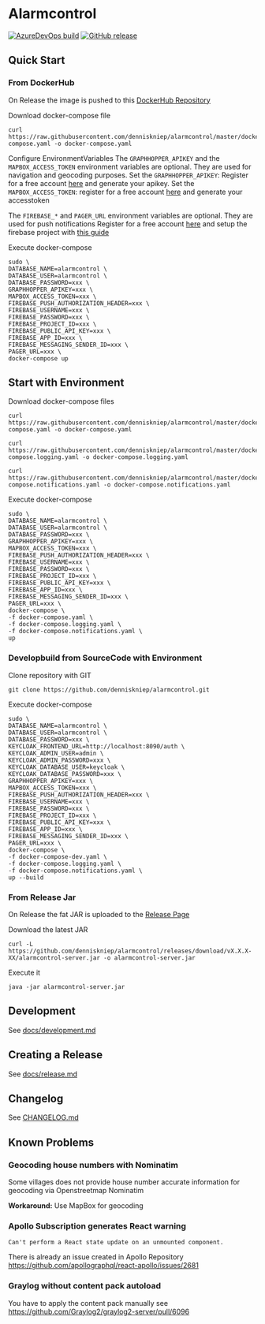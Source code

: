 # Alarmcontrol
[![AzureDevOps build](https://dev.azure.com/kniepdennis/Alarmcontrol/_apis/build/status/Alarmcontrol-CI?branchName=master)](https://dev.azure.com/kniepdennis/Alarmcontrol/_build?definitionId=3)
[![GitHub release](https://img.shields.io/github/release/denniskniep/alarmcontrol.svg)](https://github.com/denniskniep/alarmcontrol/releases)

## Quick Start

### From DockerHub
On Release the image is pushed to this [DockerHub Repository](https://hub.docker.com/r/denniskniep/alarmcontrol)

Download docker-compose file
```
curl https://raw.githubusercontent.com/denniskniep/alarmcontrol/master/docker-compose.yaml -o docker-compose.yaml
```

Configure EnvironmentVariables
The `GRAPHHOPPER_APIKEY` and the `MAPBOX_ACCESS_TOKEN` environment variables are optional. They are used for navigation and geocoding purposes.
Set the `GRAPHHOPPER_APIKEY`: Register for a free account [here](https://graphhopper.com/dashboard/#/register) and generate your apikey. 
Set the `MAPBOX_ACCESS_TOKEN`: register for a free account [here](https://www.mapbox.com/) and generate your accesstoken


The `FIREBASE_*` and `PAGER_URL` environment variables are optional. They are used for push notifications
Register for a free account [here](https://firebase.google.com/) and setup the firebase project with [this guide](firebase_setup.md)


Execute docker-compose
```
sudo \
DATABASE_NAME=alarmcontrol \
DATABASE_USER=alarmcontrol \
DATABASE_PASSWORD=xxx \
GRAPHHOPPER_APIKEY=xxx \
MAPBOX_ACCESS_TOKEN=xxx \
FIREBASE_PUSH_AUTHORIZATION_HEADER=xxx \
FIREBASE_USERNAME=xxx \
FIREBASE_PASSWORD=xxx \
FIREBASE_PROJECT_ID=xxx \
FIREBASE_PUBLIC_API_KEY=xxx \
FIREBASE_APP_ID=xxx \
FIREBASE_MESSAGING_SENDER_ID=xxx \
PAGER_URL=xxx \
docker-compose up
```

## Start with Environment

Download docker-compose files
```
curl https://raw.githubusercontent.com/denniskniep/alarmcontrol/master/docker-compose.yaml -o docker-compose.yaml
```

```
curl https://raw.githubusercontent.com/denniskniep/alarmcontrol/master/docker-compose.logging.yaml -o docker-compose.logging.yaml
```

```
curl https://raw.githubusercontent.com/denniskniep/alarmcontrol/master/docker-compose.notifications.yaml -o docker-compose.notifications.yaml
```

Execute docker-compose
```
sudo \
DATABASE_NAME=alarmcontrol \
DATABASE_USER=alarmcontrol \
DATABASE_PASSWORD=xxx \
GRAPHHOPPER_APIKEY=xxx \
MAPBOX_ACCESS_TOKEN=xxx \
FIREBASE_PUSH_AUTHORIZATION_HEADER=xxx \
FIREBASE_USERNAME=xxx \
FIREBASE_PASSWORD=xxx \
FIREBASE_PROJECT_ID=xxx \
FIREBASE_PUBLIC_API_KEY=xxx \
FIREBASE_APP_ID=xxx \
FIREBASE_MESSAGING_SENDER_ID=xxx \
PAGER_URL=xxx \
docker-compose \
-f docker-compose.yaml \
-f docker-compose.logging.yaml \
-f docker-compose.notifications.yaml \
up
```

### Developbuild from SourceCode with Environment
Clone repository with GIT
```
git clone https://github.com/denniskniep/alarmcontrol.git
```

Execute docker-compose
```
sudo \
DATABASE_NAME=alarmcontrol \
DATABASE_USER=alarmcontrol \
DATABASE_PASSWORD=xxx \
KEYCLOAK_FRONTEND_URL=http://localhost:8090/auth \
KEYCLOAK_ADMIN_USER=admin \
KEYCLOAK_ADMIN_PASSWORD=xxx \
KEYCLOAK_DATABASE_USER=keycloak \
KEYCLOAK_DATABASE_PASSWORD=xxx \
GRAPHHOPPER_APIKEY=xxx \
MAPBOX_ACCESS_TOKEN=xxx \
FIREBASE_PUSH_AUTHORIZATION_HEADER=xxx \
FIREBASE_USERNAME=xxx \
FIREBASE_PASSWORD=xxx \
FIREBASE_PROJECT_ID=xxx \
FIREBASE_PUBLIC_API_KEY=xxx \
FIREBASE_APP_ID=xxx \
FIREBASE_MESSAGING_SENDER_ID=xxx \
PAGER_URL=xxx \
docker-compose \
-f docker-compose-dev.yaml \
-f docker-compose.logging.yaml \
-f docker-compose.notifications.yaml \
up --build
```

### From Release Jar
On Release the fat JAR is uploaded to the [Release Page](https://github.com/denniskniep/alarmcontrol/releases/latest)

Download the latest JAR
```
curl -L https://github.com/denniskniep/alarmcontrol/releases/download/vX.X.X-XX/alarmcontrol-server.jar -o alarmcontrol-server.jar
```

Execute it 
```
java -jar alarmcontrol-server.jar 
```

## Development
See [docs/development.md](docs/development.md)

## Creating a Release
See [docs/release.md](docs/release.md)

## Changelog
See [CHANGELOG.md](CHANGELOG.md)

## Known Problems
### Geocoding house numbers with Nominatim
Some villages does not provide house number accurate information for geocoding via Openstreetmap Nominatim 

**Workaround:**
Use MapBox for geocoding


### Apollo Subscription generates React warning
`Can't perform a React state update on an unmounted component.`

There is already an issue created in Apollo Repository
https://github.com/apollographql/react-apollo/issues/2681


### Graylog without content pack autoload
You have to apply the content pack manually 
see https://github.com/Graylog2/graylog2-server/pull/6096
